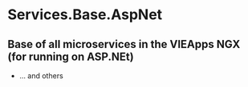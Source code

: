 # Services.Base.AspNet
Base of all microservices in the VIEApps NGX (for running on ASP.NEt)
- 
- ... and others
